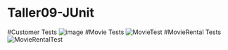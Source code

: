 # Taller09-JUnit

#Customer Tests
![image](https://user-images.githubusercontent.com/107821723/213613972-d7eff8f4-1149-4e21-af97-09e5f4100f2c.png)
#Movie Tests
![MovieTest](https://user-images.githubusercontent.com/67281150/213615505-3ce99272-8ade-41e7-b1de-85b54fdcb768.png)
#MovieRental Tests
![MovieRentalTest](https://user-images.githubusercontent.com/67281150/213616600-9fc5531a-1d3c-45f2-8cf6-5cb67a98edf6.png)

